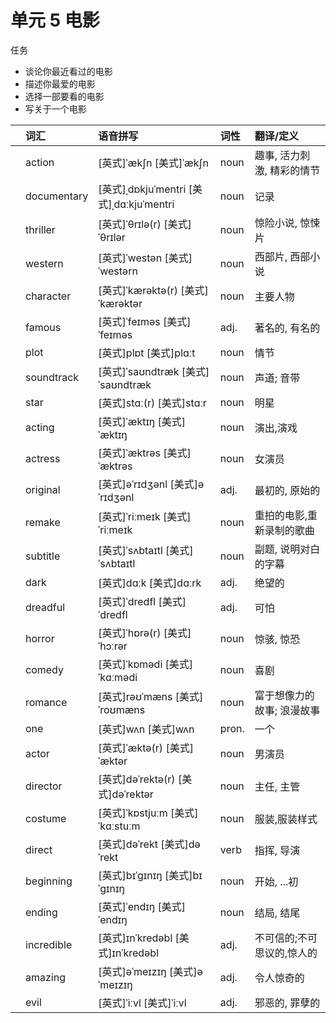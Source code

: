 # **单元** **5** 电影

任务

- 谈论你最近看过的电影
- 描述你最爱的电影
- 选择一部要看的电影
- 写关于一个电影

|      | 词汇        | 语音拼写                                 | 词性  | 翻译/定义                  |
| :--- | :---------- | :--------------------------------------- | :---- | :------------------------- |
|      | action      | [英式]ˈækʃn [美式]ˈækʃn                  | noun  | 趣事, 活力刺激, 精彩的情节 |
|      | documentary | [英式]ˌdɒkjuˈmentri [美式]ˌdɑːkjuˈmentri | noun  | 记录                       |
|      | thriller    | [英式]ˈθrɪlə(r) [美式]ˈθrɪlər            | noun  | 惊险小说, 惊悚片           |
|      | western     | [英式]ˈwestən [美式]ˈwestərn             | noun  | 西部片, 西部小说           |
|      | character   | [英式]ˈkærəktə(r) [美式]ˈkærəktər        | noun  | 主要人物                   |
|      | famous      | [英式]ˈfeɪməs [美式]ˈfeɪməs              | adj.  | 著名的, 有名的             |
|      | plot        | [英式]plɒt [美式]plɑːt                   | noun  | 情节                       |
|      | soundtrack  | [英式]ˈsaʊndtræk [美式]ˈsaʊndtræk        | noun  | 声道; 音带                 |
|      | star        | [英式]stɑː(r) [美式]stɑːr                | noun  | 明星                       |
|      | acting      | [英式]ˈæktɪŋ [美式]ˈæktɪŋ                | noun  | 演出,演戏                  |
|      | actress     | [英式]ˈæktrəs [美式]ˈæktrəs              | noun  | 女演员                     |
|      | original    | [英式]əˈrɪdʒənl [美式]əˈrɪdʒənl          | adj.  | 最初的, 原始的             |
|      | remake      | [英式]ˈriːmeɪk [美式]ˈriːmeɪk            | noun  | 重拍的电影,重新录制的歌曲  |
|      | subtitle    | [英式]ˈsʌbtaɪtl [美式]ˈsʌbtaɪtl          | noun  | 副题, 说明对白的字幕       |
|      | dark        | [英式]dɑːk [美式]dɑːrk                   | adj.  | 绝望的                     |
|      | dreadful    | [英式]ˈdredfl [美式]ˈdredfl              | adj.  | 可怕                       |
|      | horror      | [英式]ˈhɒrə(r) [美式]ˈhɔːrər             | noun  | 惊骇, 惊恐                 |
|      | comedy      | [英式]ˈkɒmədi [美式]ˈkɑːmədi             | noun  | 喜剧                       |
|      | romance     | [英式]rəʊˈmæns [美式]ˈroʊmæns            | noun  | 富于想像力的故事; 浪漫故事 |
|      | one         | [英式]wʌn [美式]wʌn                      | pron. | 一个                       |
|      | actor       | [英式]ˈæktə(r) [美式]ˈæktər              | noun  | 男演员                     |
|      | director    | [英式]dəˈrektə(r) [美式]dəˈrektər        | noun  | 主任, 主管                 |
|      | costume     | [英式]ˈkɒstjuːm [美式]ˈkɑːstuːm          | noun  | 服装,服装样式              |
|      | direct      | [英式]dəˈrekt [美式]dəˈrekt              | verb  | 指挥, 导演                 |
|      | beginning   | [英式]bɪˈɡɪnɪŋ [美式]bɪˈɡɪnɪŋ            | noun  | 开始, ...初                |
|      | ending      | [英式]ˈendɪŋ [美式]ˈendɪŋ                | noun  | 结局, 结尾                 |
|      | incredible  | [英式]ɪnˈkredəbl [美式]ɪnˈkredəbl        | adj.  | 不可信的;不可思议的,惊人的 |
|      | amazing     | [英式]əˈmeɪzɪŋ [美式]əˈmeɪzɪŋ            | adj.  | 令人惊奇的                 |
|      | evil        | [英式]ˈiːvl [美式]ˈiːvl                  | adj.  | 邪恶的, 罪孽的             |